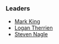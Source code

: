 ### Leaders
* [Mark King](mailto:mark.king@owasp.org)
* [Logan Therrien](mailto:logan.therrien@owasp.org)
* [Steven Nagle](mailto:steven.nagle@owasp.org)
